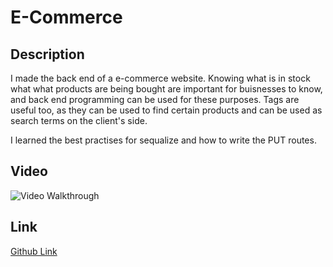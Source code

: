 # E-Commerce

## Description
I made the back end of a e-commerce website. Knowing what is in stock what what products are being bought are important for buisnesses to know, and back end programming can be used for these purposes. Tags are useful too, as they can be used to find certain products and can be used as search terms on the client's side.

I learned the best practises for sequalize and how to write the PUT routes.
## Video
![Video Walkthrough](https://drive.google.com/file/d/1oBAm5xVyKXuV9Hs8UvV2pkucOTJ71y8K/view)

## Link
<a href="https://aurorabrynn.github.io/E-Commerce/">Github Link</a>